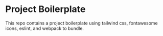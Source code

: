 # Project Boilerplate

This repo contains a project boilerplate using tailwind css, fontawesome icons, eslint, and webpack to bundle.
